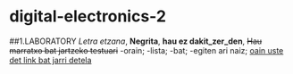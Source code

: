 # digital-electronics-2
##1.LABORATORY
*Letra etzana*, **Negrita**, **hau ez dakit_zer_den**, ~~Hau marratxo bat jartzeko testuari~~
-orain;
-lista;
-bat;
-egiten ari naiz;
[oain uste det link bat jarri detela](https://google.com)
